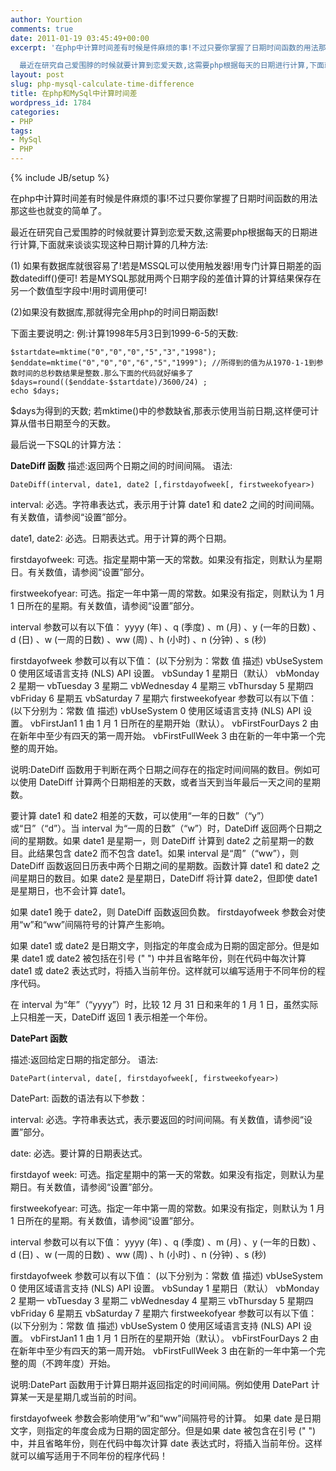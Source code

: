 ```yaml
---
author: Yourtion
comments: true
date: 2011-01-19 03:45:49+00:00
excerpt: '在php中计算时间差有时候是件麻烦的事!不过只要你掌握了日期时间函数的用法那这些也就变的简单了。

  最近在研究自己爱围脖的时候就要计算到恋爱天数,这需要php根据每天的日期进行计算,下面就来谈谈实现这种日期计算的几种方法:'
layout: post
slug: php-mysql-calculate-time-difference
title: 在php和MySql中计算时间差
wordpress_id: 1784
categories:
- PHP
tags:
- MySql
- PHP
---
```

{% include JB/setup %}

在php中计算时间差有时候是件麻烦的事!不过只要你掌握了日期时间函数的用法那这些也就变的简单了。

最近在研究自己爱围脖的时候就要计算到恋爱天数,这需要php根据每天的日期进行计算,下面就来谈谈实现这种日期计算的几种方法:

(1) 如果有数据库就很容易了!若是MSSQL可以使用触发器!用专门计算日期差的函数datediff()便可!   若是MYSQL那就用两个日期字段的差值计算的计算结果保存在另一个数值型字段中!用时调用便可!

(2)如果没有数据库,那就得完全用php的时间日期函数!

下面主要说明之:   例:计算1998年5月3日到1999-6-5的天数:

```
$startdate=mktime("0","0","0","5","3","1998"); $enddate=mktime("0","0","0","6","5","1999"); //所得到的值为从1970-1-1到参数时间的总秒数结果是整数.那么下面的代码就好编多了
$days=round(($enddate-$startdate)/3600/24) ;
echo $days;
```

$days为得到的天数;   若mktime()中的参数缺省,那表示使用当前日期,这样便可计算从借书日期至今的天数。

最后说一下SQL的计算方法：

**DateDiff 函数**
描述:返回两个日期之间的时间间隔。
语法:

```
DateDiff(interval, date1, date2 [,firstdayofweek[, firstweekofyear>)
```

interval: 必选。字符串表达式，表示用于计算 date1 和 date2 之间的时间间隔。有关数值，请参阅“设置”部分。

date1, date2: 必选。日期表达式。用于计算的两个日期。

firstdayofweek: 可选。指定星期中第一天的常数。如果没有指定，则默认为星期日。有关数值，请参阅“设置”部分。

firstweekofyear: 可选。指定一年中第一周的常数。如果没有指定，则默认为 1 月 1 日所在的星期。有关数值，请参阅“设置”部分。

interval 参数可以有以下值：
yyyy (年) 、q (季度) 、m (月) 、y (一年的日数) 、d (日) 、w (一周的日数) 、ww (周) 、h (小时) 、n (分钟) 、s (秒)

firstdayofweek 参数可以有以下值：
(以下分别为：常数 值 描述)
vbUseSystem 0 使用区域语言支持 (NLS) API 设置。
vbSunday 1 星期日（默认）
vbMonday 2 星期一
vbTuesday 3 星期二
vbWednesday 4 星期三
vbThursday 5 星期四
vbFriday 6 星期五
vbSaturday 7 星期六
firstweekofyear 参数可以有以下值：
(以下分别为：常数 值 描述)
vbUseSystem 0 使用区域语言支持 (NLS) API 设置。
vbFirstJan1 1 由 1 月 1 日所在的星期开始（默认）。
vbFirstFourDays 2 由在新年中至少有四天的第一周开始。
vbFirstFullWeek 3 由在新的一年中第一个完整的周开始。

说明:DateDiff 函数用于判断在两个日期之间存在的指定时间间隔的数目。例如可以使用 DateDiff 计算两个日期相差的天数，或者当天到当年最后一天之间的星期数。

要计算 date1 和 date2 相差的天数，可以使用“一年的日数”（“y”）或“日”（“d”）。当 interval 为“一周的日数”（“w”）时，DateDiff 返回两个日期之间的星期数。如果 date1 是星期一，则 DateDiff 计算到 date2 之前星期一的数目。此结果包含 date2 而不包含 date1。如果 interval 是“周”（“ww”），则 DateDiff 函数返回日历表中两个日期之间的星期数。函数计算 date1 和 date2 之间星期日的数目。如果 date2 是星期日，DateDiff 将计算 date2，但即使 date1 是星期日，也不会计算 date1。

如果 date1 晚于 date2，则 DateDiff 函数返回负数。
firstdayofweek 参数会对使用“w”和“ww”间隔符号的计算产生影响。

如果 date1 或 date2 是日期文字，则指定的年度会成为日期的固定部分。但是如果 date1 或 date2 被包括在引号 (" ") 中并且省略年份，则在代码中每次计算 date1 或 date2 表达式时，将插入当前年份。这样就可以编写适用于不同年份的程序代码。

在 interval 为“年”（“yyyy”）时，比较 12 月 31 日和来年的 1 月 1 日，虽然实际上只相差一天，DateDiff 返回 1 表示相差一个年份。

**DatePart 函数**

描述:返回给定日期的指定部分。
语法:

```
DatePart(interval, date[, firstdayofweek[, firstweekofyear>)
```

DatePart: 函数的语法有以下参数：

interval: 必选。字符串表达式，表示要返回的时间间隔。有关数值，请参阅“设置”部分。

date: 必选。要计算的日期表达式。

firstdayof week: 可选。指定星期中的第一天的常数。如果没有指定，则默认为星期日。有关数值，请参阅“设置”部分。

firstweekofyear: 可选。指定一年中第一周的常数。如果没有指定，则默认为 1 月 1 日所在的星期。有关数值，请参阅“设置”部分。

interval 参数可以有以下值：
yyyy (年) 、q (季度) 、m (月) 、y (一年的日数) 、d (日) 、w (一周的日数) 、ww (周) 、h (小时) 、n (分钟) 、s (秒)

firstdayofweek 参数可以有以下值：
(以下分别为：常数 值 描述)
vbUseSystem 0 使用区域语言支持 (NLS) API 设置。
vbSunday 1 星期日（默认）
vbMonday 2 星期一
vbTuesday 3 星期二
vbWednesday 4 星期三
vbThursday 5 星期四
vbFriday 6 星期五
vbSaturday 7 星期六
firstweekofyear 参数可以有以下值：
(以下分别为：常数 值 描述)
vbUseSystem 0 使用区域语言支持 (NLS) API 设置。
vbFirstJan1 1 由 1 月 1 日所在的星期开始（默认）。
vbFirstFourDays 2 由在新年中至少有四天的第一周开始。
vbFirstFullWeek 3 由在新的一年中第一个完整的周（不跨年度）开始。

说明:DatePart 函数用于计算日期并返回指定的时间间隔。例如使用 DatePart 计算某一天是星期几或当前的时间。

firstdayofweek 参数会影响使用“w”和“ww”间隔符号的计算。
如果 date 是日期文字，则指定的年度会成为日期的固定部分。但是如果 date 被包含在引号 (" ") 中，并且省略年份，则在代码中每次计算 date 表达式时，将插入当前年份。这样就可以编写适用于不同年份的程序代码！
